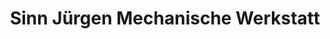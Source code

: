 ---
title: "Sinn Jürgen Mechanische Werkstatt"
url: /bietigheim-bissingen/sinn-juergen-mechanische-werkstatt/
shop: Baumarkt
---